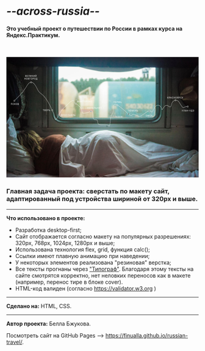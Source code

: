 # *--across-russia--*
#### Это учебный проект о путешествии по России в рамках курса на Яндекс.Практикум. 
<br>

![](./images/lead-polka.jpg)
### **Главная задача проекта:** сверстать по макету сайт, адаптированный под устройства шириной от 320px и выше.   
___
**Что использовано в проекте:**
* Разработка desktop-first;
* Сайт отображается согласно макету на популярных разрешениях: 320px, 768px, 1024px, 1280px и выше; 
* Использована технология flex, grid, функция calc();
* Ссылки имеют плавную анимацию при наведении;
* У некоторых элементов реализована "резиновая" верстка;
* Все тексты прогнаны через ["Типограф"](http://example.com). Благодаря этому тексты на сайте смотрятся корректно, нет неловких переносов как в макете (например, перенос тире в блоке cover). 
* HTML-код валиден (согласно https://validator.w3.org )
___
**Сделано на:** HTML, CSS.
___
**Автор проекта:** Белла Бжукова. 

Посмотреть сайт на GitHub Pages --> https://finualla.github.io/russian-travel/.
